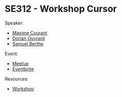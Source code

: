 
# SE312 - Workshop Cursor

Speaker:
- [Maxime Courant](https://www.linkedin.com/in/maxime-courant-181294114/)
- [Dorian Ouvrard](https://www.linkedin.com/in/dorian-ouvrard/)
- [Samuel Berthe](https://www.linkedin.com/in/samuelberthe/)

Event:
- [Meetup](https://www.meetup.com/generative-ai-nantes/events/308022420/)
- [Eventbrite](https://www.eventbrite.com/e/s3e12-workshop-cursor-de-zero-a-demo-places-limitees-tickets-1378500685659)

Resources:
- [Workshop](https://github.com/genai-nantes-meetup/workshop-cursor)
